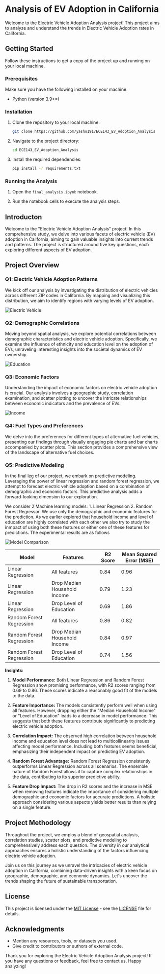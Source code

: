 # Analysis of EV Adoption in California

Welcome to the Electric Vehicle Adoption Analysis project! This project aims to analyze and understand the trends in Electric Vehicle Adoption rates in California.

## Getting Started

Follow these instructions to get a copy of the project up and running on your local machine.

### Prerequisites

Make sure you have the following installed on your machine:

- Python (version 3.9>=)

### Installation

1. Clone the repository to your local machine:

   ```bash
   git clone https://github.com/yasho191/ECE143_EV_Adoption_Analysis
   ```

2. Navigate to the project directory:

   ```bash
   cd ECE143_EV_Adoption_Analysis
   ```

3. Install the required dependencies:

   ```bash
   pip install -r requirements.txt
   ```

### Running the Analysis

1. Open the `final_analysis.ipynb` notebook.

2. Run the notebook cells to execute the analysis steps.

## Introducton

Welcome to the "Electric Vehicle Adoption Analysis" project! In this comprehensive study, we delve into various facets of electric vehicle (EV) adoption in California, aiming to gain valuable insights into current trends and patterns. The project is structured around five key questions, each exploring different aspects of EV adoption.

## Project Overview

### Q1: Electric Vehicle Adoption Patterns

We kick off our analysis by investigating the distribution of electric vehicles across different ZIP codes in California. By mapping and visualizing this distribution, we aim to identify regions with varying levels of EV adoption.

![Electric Vehicle](images/question1/all_areas.png)

### Q2: Demographic Correlations

Moving beyond spatial analysis, we explore potential correlations between demographic characteristics and electric vehicle adoption. Specifically, we examine the influence of ethnicity and education level on the adoption of EVs, unraveling interesting insights into the societal dynamics of EV ownership.

![Education](images/question2/all_regions.png)

### Q3: Economic Factors

Understanding the impact of economic factors on electric vehicle adoption is crucial. Our analysis involves a geographic study, correlation examination, and scatter plotting to uncover the intricate relationships between economic indicators and the prevalence of EVs.

![Income](images/question3/all_regions.png)

### Q4: Fuel Types and Preferences

We delve into the preferences for different types of alternative fuel vehicles, presenting our findings through visually engaging pie charts and bar charts accompanied by scatter plots. This section provides a comprehensive view of the landscape of alternative fuel choices.

### Q5: Predictive Modeling

In the final leg of our project, we embark on predictive modeling. Leveraging the power of linear regression and random forest regression, we attempt to forecast electric vehicle adoption based on a combination of demographic and economic factors. This predictive analysis adds a forward-looking dimension to our exploration.

We consider 2 Machine learning models: 1. Linear Regression 2. Random Forest Regressor. We use only the demographic and economic features for the prediction. As we earlier explored that household income and level of education are highly correlated with each other we also try to study the inmpact of using both these features or either one of these features for predictions. The experimental results are as follows

![Model Comparison](images/question5/comparison.png)

| Model                   | Features                   | R2 Score | Mean Squared Error (MSE) |
|-------------------------|----------------------------|----------|---------------------------|
| Linear Regression       | All features               | 0.84     | 0.96                      |
| Linear Regression       | Drop Median Household Income | 0.79   | 1.23                      |
| Linear Regression       | Drop Level of Education     | 0.69     | 1.86                      |
| Random Forest Regression | All features               | 0.86     | 0.82                      |
| Random Forest Regression | Drop Median Household Income | 0.84   | 0.97                      |
| Random Forest Regression | Drop Level of Education     | 0.74     | 1.56                      |

**Insights:**

1. **Model Performance:** Both Linear Regression and Random Forest Regression show promising performance, with R2 scores ranging from 0.69 to 0.86. These scores indicate a reasonably good fit of the models to the data.

2. **Feature Importance:** The models consistently perform well when using all features. However, dropping either the "Median Household Income" or "Level of Education" leads to a decrease in model performance. This suggests that both these features contribute significantly to predicting electric vehicle adoption.

3. **Correlation Impact:** The observed high correlation between household income and education level does not lead to multicollinearity issues affecting model performance. Including both features seems beneficial, emphasizing their independent impact on predicting EV adoption.

4. **Random Forest Advantage:** Random Forest Regression consistently outperforms Linear Regression across all scenarios. The ensemble nature of Random Forest allows it to capture complex relationships in the data, contributing to its superior predictive ability.

5. **Feature Drop Impact:** The drop in R2 scores and the increase in MSE when removing features indicate the importance of considering multiple demographic and economic factors for accurate predictions. A holistic approach considering various aspects yields better results than relying on a single feature.

## Project Methodology

Throughout the project, we employ a blend of geospatial analysis, correlation studies, scatter plots, and predictive modeling to comprehensively address each question. The diversity in our analytical approaches ensures a holistic understanding of the factors influencing electric vehicle adoption.

Join us on this journey as we unravel the intricacies of electric vehicle adoption in California, combining data-driven insights with a keen focus on geographic, demographic, and economic dynamics. Let's uncover the trends shaping the future of sustainable transportation.

## License

This project is licensed under the [MIT License](LICENSE) - see the [LICENSE](LICENSE) file for details.

## Acknowledgments

- Mention any resources, tools, or datasets you used.
- Give credit to contributors or authors of external code.

Thank you for exploring the Electric Vehicle Adoption Analysis project! If you have any questions or feedback, feel free to contact us. Happy analyzing!
